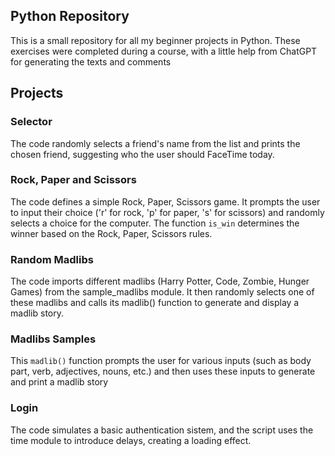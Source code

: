 ## Python Repository

This is a small repository for all my beginner projects in Python. These exercises were completed during a course, with a little help from ChatGPT for generating the texts and comments

## Projects
### Selector
The code randomly selects a friend's name from the list and prints the chosen friend, suggesting who the user should FaceTime today.

### Rock, Paper and Scissors
The code defines a simple Rock, Paper, Scissors game. It prompts the user to input their choice ('r' for rock, 'p' for paper, 's' for scissors) and randomly selects a choice for the computer. The function `is_win` determines the winner based on the Rock, Paper, Scissors rules.

### Random Madlibs
The code imports different madlibs (Harry Potter, Code, Zombie, Hunger Games) from the sample_madlibs module. It then randomly selects one of these madlibs and calls its madlib() function to generate and display a madlib story. 

### Madlibs Samples
This `madlib()` function prompts the user for various inputs (such as body part, verb, adjectives, nouns, etc.) and then uses these inputs to generate and print a madlib story

### Login
The code simulates a basic authentication sistem, and the script uses the time module to introduce delays, creating a loading effect.
